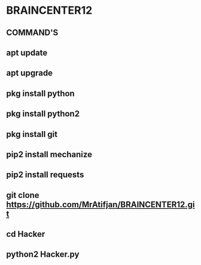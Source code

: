 # BRAINCENTER12

## COMMAND'S



## apt update

## apt upgrade

## pkg install python

## pkg install python2

## pkg install git

## pip2 install mechanize

## pip2 install requests

## git clone https://github.com/MrAtifjan/BRAINCENTER12.git

## cd Hacker

## python2 Hacker.py

